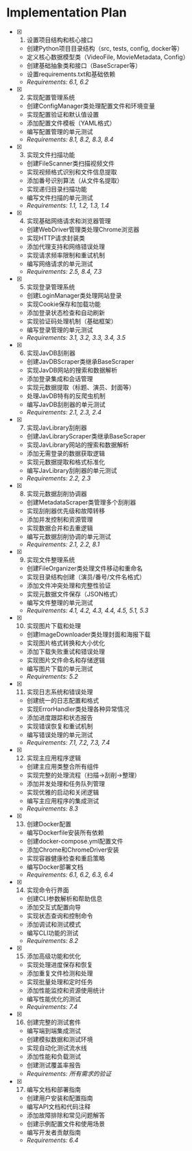 # Implementation Plan

- [x] 1. 设置项目结构和核心接口
  - 创建Python项目目录结构（src, tests, config, docker等）
  - 定义核心数据模型类（VideoFile, MovieMetadata, Config）
  - 创建基础抽象类和接口（BaseScraper等）
  - 设置requirements.txt和基础依赖
  - _Requirements: 6.1, 6.2_

- [x] 2. 实现配置管理系统
  - 创建ConfigManager类处理配置文件和环境变量
  - 实现配置验证和默认值设置
  - 添加配置文件模板（YAML格式）
  - 编写配置管理的单元测试
  - _Requirements: 8.1, 8.2, 8.3, 8.4_

- [x] 3. 实现文件扫描功能
  - 创建FileScanner类扫描视频文件
  - 实现视频格式识别和文件信息提取
  - 添加番号识别算法（从文件名提取）
  - 实现递归目录扫描功能
  - 编写文件扫描的单元测试
  - _Requirements: 1.1, 1.2, 1.3, 1.4_

- [x] 4. 实现基础网络请求和浏览器管理
  - 创建WebDriver管理类处理Chrome浏览器
  - 实现HTTP请求封装类
  - 添加代理支持和网络错误处理
  - 实现请求频率限制和重试机制
  - 编写网络请求的单元测试
  - _Requirements: 2.5, 8.4, 7.3_

- [x] 5. 实现登录管理系统
  - 创建LoginManager类处理网站登录
  - 实现Cookie保存和加载功能
  - 添加登录状态检查和自动刷新
  - 实现验证码处理机制（基础框架）
  - 编写登录管理的单元测试
  - _Requirements: 3.1, 3.2, 3.3, 3.4, 3.5_

- [x] 6. 实现JavDB刮削器
  - 创建JavDBScraper类继承BaseScraper
  - 实现JavDB网站的搜索和数据解析
  - 添加登录集成和会话管理
  - 实现元数据提取（标题、演员、封面等）
  - 处理JavDB特有的反爬虫机制
  - 编写JavDB刮削器的单元测试
  - _Requirements: 2.1, 2.3, 2.4_

- [x] 7. 实现JavLibrary刮削器
  - 创建JavLibraryScraper类继承BaseScraper
  - 实现JavLibrary网站的搜索和数据解析
  - 添加无需登录的数据获取逻辑
  - 实现元数据提取和格式标准化
  - 编写JavLibrary刮削器的单元测试
  - _Requirements: 2.2, 2.3_

- [x] 8. 实现元数据刮削协调器
  - 创建MetadataScraper类管理多个刮削器
  - 实现刮削器优先级和故障转移
  - 添加并发控制和资源管理
  - 实现数据合并和去重逻辑
  - 编写元数据刮削协调的单元测试
  - _Requirements: 2.1, 2.2, 8.1_

- [x] 9. 实现文件整理系统
  - 创建FileOrganizer类处理文件移动和重命名
  - 实现目录结构创建（演员/番号/文件名格式）
  - 添加文件冲突处理和完整性验证
  - 实现元数据文件保存（JSON格式）
  - 编写文件整理的单元测试
  - _Requirements: 4.1, 4.2, 4.3, 4.4, 4.5, 5.1, 5.3_

- [x] 10. 实现图片下载和处理
  - 创建ImageDownloader类处理封面和海报下载
  - 实现图片格式转换和大小优化
  - 添加下载失败重试和错误处理
  - 实现图片文件命名和存储逻辑
  - 编写图片下载的单元测试
  - _Requirements: 5.2_

- [x] 11. 实现日志系统和错误处理
  - 创建统一的日志配置和格式
  - 实现ErrorHandler类处理各种异常情况
  - 添加进度跟踪和状态报告
  - 实现错误恢复和重试机制
  - 编写错误处理的单元测试
  - _Requirements: 7.1, 7.2, 7.3, 7.4_

- [x] 12. 实现主应用程序逻辑
  - 创建主应用类整合所有组件
  - 实现完整的处理流程（扫描->刮削->整理）
  - 添加并发处理和任务队列管理
  - 实现优雅的启动和关闭逻辑
  - 编写主应用程序的集成测试
  - _Requirements: 8.3_

- [x] 13. 创建Docker配置
  - 编写Dockerfile安装所有依赖
  - 创建docker-compose.yml配置文件
  - 添加Chrome和ChromeDriver安装
  - 实现容器健康检查和重启策略
  - 编写Docker部署文档
  - _Requirements: 6.1, 6.2, 6.3, 6.4_

- [x] 14. 实现命令行界面
  - 创建CLI参数解析和帮助信息
  - 添加交互式配置向导
  - 实现状态查询和控制命令
  - 添加调试和测试模式
  - 编写CLI功能的测试
  - _Requirements: 8.2_

- [x] 15. 添加高级功能和优化
  - 实现处理进度保存和恢复
  - 添加重复文件检测和处理
  - 实现批量处理和定时任务
  - 添加性能监控和资源使用统计
  - 编写性能优化的测试
  - _Requirements: 7.4_

- [x] 16. 创建完整的测试套件
  - 编写端到端集成测试
  - 创建模拟数据和测试环境
  - 实现自动化测试流水线
  - 添加性能和负载测试
  - 创建测试覆盖率报告
  - _Requirements: 所有需求的验证_

- [x] 17. 编写文档和部署指南
  - 创建用户安装和配置指南
  - 编写API文档和代码注释
  - 添加故障排除和常见问题解答
  - 创建示例配置文件和使用场景
  - 编写开发者贡献指南
  - _Requirements: 6.4_